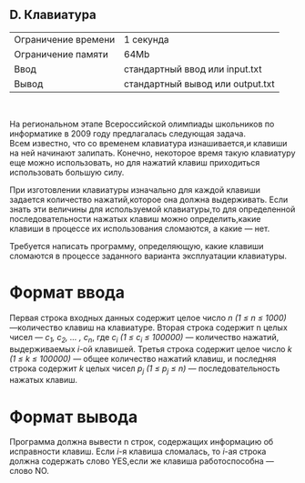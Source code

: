 ## D. Клавиатура

|                     |           |
|---------------------|-----------|
| Ограничение времени | 1 секунда |
| Ограничение памяти  | 64Mb      |
| Ввод                | стандартный ввод или input.txt  |
| Вывод               | стандартный вывод или output.txt |

<br>

На региональном этапе Всероссийской олимпиады школьников по информатике в 2009 году предлагалась следующая задача.  
Всем известно, что со временем клавиатура изнашивается,и клавиши на ней начинают залипать. Конечно, некоторое время такую клавиатуру еще можно использовать, но для нажатий клавиш приходиться использовать большую силу.

При изготовлении клавиатуры изначально для каждой клавиши задается количество нажатий,которое она должна выдерживать. Если знать эти величины для используемой клавиатуры,то для определенной последовательности нажатых клавиш можно определить,какие клавиши в процессе их использования сломаются, а какие — нет.

Требуется написать программу, определяющую, какие клавиши сломаются в процессе заданного варианта эксплуатации клавиатуры.

# Формат ввода

Первая строка входных данных содержит целое число *n (1 ≤ n ≤ 1000)* —количество клавиш на клавиатуре. Вторая строка содержит n целых чисел — *с<sub>1</sub>, с<sub>2</sub>, … , с<sub>n</sub>*, где *с<sub>i</sub> (1 ≤ c<sub>i</sub> ≤ 100000)* — количество нажатий,
выдерживаемых *i*-ой клавишей. Третья строка содержит целое число *k (1 ≤ k ≤ 100000)* — общее количество нажатий клавиш, и последняя строка содержит *k* целых чисел *p<sub>j</sub> (1 ≤ p<sub>j</sub> ≤ n)* — последовательность нажатых клавиш.

# Формат вывода

Программа должна вывести n строк, содержащих информацию об исправности клавиш. Если *i*-я клавиша сломалась, то *i*-ая строка должна содержать слово YES,если же клавиша работоспособна — слово NO.

